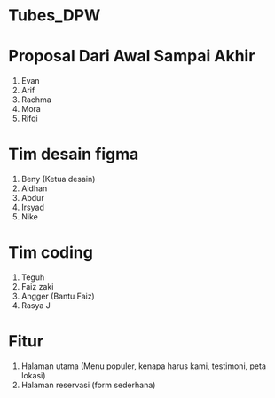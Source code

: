 # Tubes_DPW

# Proposal Dari Awal Sampai Akhir
1. Evan
2. Arif
3. Rachma
4. Mora
5. Rifqi

# Tim desain figma
1. Beny (Ketua desain)
2. Aldhan
3. Abdur
4. Irsyad
5. Nike 

# Tim coding
1. Teguh
2. Faiz zaki
3. Angger (Bantu Faiz)
4. Rasya J

# Fitur
1. Halaman utama (Menu populer, kenapa harus kami, testimoni, peta lokasi)
2. Halaman reservasi (form sederhana)
